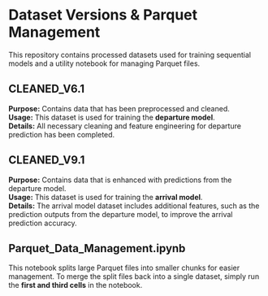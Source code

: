 # Dataset Versions & Parquet Management

This repository contains processed datasets used for training sequential models and a utility notebook for managing Parquet files.

## CLEANED_V6.1
**Purpose:** Contains data that has been preprocessed and cleaned.  
**Usage:** This dataset is used for training the **departure model**.  
**Details:** All necessary cleaning and feature engineering for departure prediction has been completed.

## CLEANED_V9.1
**Purpose:** Contains data that is enhanced with predictions from the departure model.  
**Usage:** This dataset is used for training the **arrival model**.  
**Details:** The arrival model dataset includes additional features, such as the prediction outputs from the departure model, to improve the arrival prediction accuracy.

## Parquet_Data_Management.ipynb
This notebook splits large Parquet files into smaller chunks for easier management. To merge the split files back into a single dataset, simply run the **first and third cells** in the notebook.
